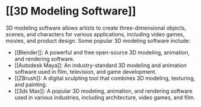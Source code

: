 # [[3D Modeling Software]]

3D modeling software allows artists to create three-dimensional objects, scenes, and characters for various applications, including video games, movies, and product design. Some popular 3D modeling software include:

- [[Blender]]: A powerful and free open-source 3D modeling, animation, and rendering software.
- [[Autodesk Maya]]: An industry-standard 3D modeling and animation software used in film, television, and game development.
- [[ZBrush]]: A digital sculpting tool that combines 3D modeling, texturing, and painting.
- [[3ds Max]]: A popular 3D modeling, animation, and rendering software used in various industries, including architecture, video games, and film.